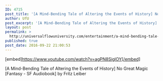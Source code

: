 ```yaml
---
ID: 4715
post_title: '[A Mind-Bending Tale of Altering the Events of History] No Great Magic (Fantasy Audiobook)'
author: UfU
post_excerpt: '[A Mind-Bending Tale of Altering the Events of History] No Great Magic [Fantasy - SF Audiobook] by Fritz Leiber'
layout: post
permalink: >
  http://universalflowuniversity.com/entertainment/a-mind-bending-tale-of-altering-the-events-of-history-no-great-magic-fantasy-audiobook/
published: true
post_date: 2016-09-22 21:00:53
---
```

[embed]https://www.youtube.com/watch?v=agPN8SiglOY[/embed]<br>
<p>[A Mind-Bending Tale of Altering the Events of History] No Great Magic [Fantasy - SF Audiobook] by Fritz Leiber</p>